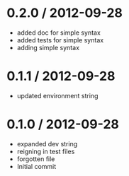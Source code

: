 
0.2.0 / 2012-09-28
==================

  * added doc for simple syntax
  * added tests for simple syntax
  * adding simple syntax

0.1.1 / 2012-09-28
==================

  * updated environment string

0.1.0 / 2012-09-28
==================

  * expanded dev string
  * reigning in test files
  * forgotten file
  * Initial commit
